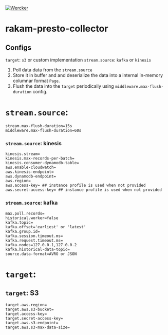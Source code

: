 [![Wercker](https://img.shields.io/wercker/ci/wercker/docs.svg)]()

# rakam-presto-collector

## Configs
`target`: `s3` or custom implementation
`stream.source`: `kafka` or `kinesis`

1. Poll data data from the `stream.source`
2. Store it in buffer and and deserialize the data into a internal in-memory columnar format `Page`.
3. Flush the data into the `target` periodically using `middleware.max-flush-duration` config.


# `stream.source`:
```
stream.max-flush-duration=15s
middleware.max-flush-duration=60s
```

### `stream.source`: kinesis
```
kinesis.stream=
kinesis.max-records-per-batch=
kinesis.consumer-dynamodb-table=
aws.enable-cloudwatch=
aws.kinesis-endpoint=
aws.dynamodb-endpoint=
aws.region=
aws.access-key= ## instance profile is used when not provided
aws.secret-access-key= ## instance profile is used when not provided
```

### `stream.source`: kafka
```
max.poll.records=
historical.worker=false
kafka.topic=
kafka.offset='earliest' or 'latest'
kafka.group.id=
kafka.session.timeout.ms=
kafka.request.timeout.ms=
kafka.nodes=127.0.0.1,127.0.0.2
kafka.historical-data-topic=
source.data-format=AVRO or JSON
```

# `target`:

## `target`: S3
```
target.aws.region=
target.aws.s3-bucket=
target.access-key=
target.secret-access-key=
target.aws.s3-endpoint=
target.aws.s3-max-data-size=
```
